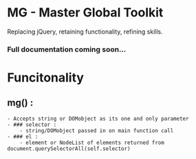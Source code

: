 # MG - Master Global Toolkit
Replacing jQuery, retaining functionality, refining skills.

### Full documentation coming soon...

# Funcitonality
  ## mg() :
    - Accepts string or DOMobject as its one and only parameter
    - ### selector :
        - string/DOMobject passed in on main function call
    - ### el :
        - element or NodeList of elements returned from document.querySelectorAll(self.selector)
